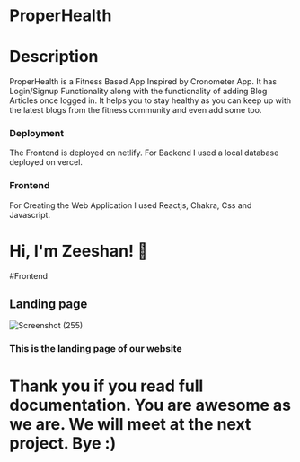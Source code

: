 
# ProperHealth

# Description

ProperHealth is a Fitness Based App Inspired by Cronometer App. It has Login/Signup Functionality along with the functionality of adding Blog Articles once logged in. It helps you to stay healthy as you can keep up with the latest blogs from the fitness community and even add some too.

### Deployment

The Frontend is deployed on netlify. For Backend I used a local database deployed on vercel.

### Frontend

For Creating the Web Application I used Reactjs, Chakra, Css and Javascript.

# Hi, I'm Zeeshan! 👋

#Frontend

## Landing page

![Screenshot (255)](https://ibb.co/1vzhtrb)

### This is the landing page of our website


# Thank you if you read full documentation. You are awesome as we are. We will meet at the next project. Bye :) 



















